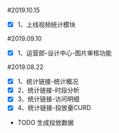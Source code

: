 #2019.10.15
- [x] 1、上线视频统计模块

#2019.09.10
- [x] 1、运营部-设计中心-图片审核功能

#2019.08.22
- [x] 1、统计链接-统计概况
- [x] 2、统计链接-时段分析
- [x] 3、统计链接-访问明细
- [x] 4、统计链接-投放量CURD
- TODO 生成投放数据

